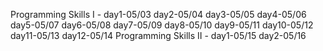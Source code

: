 Programming Skills I - day1-05/03
day2-05/04
day3-05/05
day4-05/06
day5-05/07
day6-05/08
day7-05/09
day8-05/10
day9-05/11
day10-05/12
day11-05/13
day12-05/14
Programming Skills II - day1-05/15
day2-05/16



